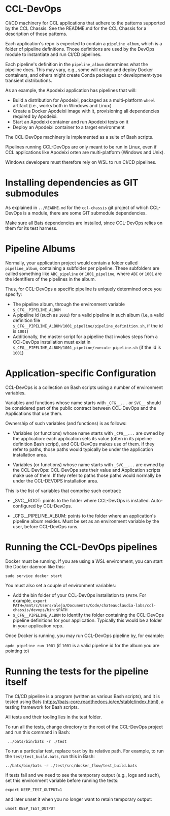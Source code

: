 # CCL-DevOps

CI/CD machinery for CCL applications that adhere to the patterns supported by the CCL Chassis. See the README.md for the CCL Chassis
for a description of those patterns.

Each application's repo is expected to contain a `pipeline_album`, which is a folder of pipeline definitions. Those definitions
are used by the DevOps module to instantiate and run CI/CD pipelines.

Each pipeline's definition in the `pipeline_album` determines what the pipeline does. This may vary, e.g., some will create
and deploy Docker containers, and others might create Conda packages or development-type transient distributions.

As an example, the Apodeixi application has pipelines that will:

* Build a distribution for Apodeixi, packaged as a multi-platform `wheel` artifact (i.e., works both in Windows and Linux)
* Create a Docker Apodeixi image with it, provisioning all
  dependencies required by Apodeixi.
* Start an Apodeixi container and run Apodeixi tests on it
* Deploy an Apodeixi container to a target environment

The CCL-DevOps machinery is implemented as a suite of Bash scripts.

Pipelines running CCL-DevOps are only meant to be run in Linux, even if CCL applications like Apodeixi orten are 
multi-platform (Windows and Unix).

Windows developers must therefore rely on WSL to run CI/CD pipelines.

# Installing dependencies as GIT submodules

As explained in `../README.md` for the `ccl-chassis` git project of which CCL-DevOps is a module, there are some GIT
submodule dependencies.

Make sure all Bats dependencies are installed, since CCL-DevOps relies on them for its test harness.

# Pipeline Albums

Normally, your application project would contain a folder called `pipeline_album`, containing a subfolder per pipeline.
These subfolders are called something like `ABC_pipeline` or `1001_pipeline`, where `ABC` or `1001` are the identifiers
of the pipelines in the album.

Thus, for CCL-DevOps a specific pipeline is uniquely determined once you specify:
* The pipeline album, through the environment variable `$_CFG__PIPELINE_ALBUM`
* A pipeline id (such as `1001`) for a valid pipeline in such album (i.e, a valid definition file
  `$_CFG__PIPELINE_ALBUM/1001_pipeline/pipeline_definition.sh`, if the id is `1001`)
* Additionally, the master script for a pipeline that invokes steps from a CCl-DevOps installation must exist in
  `$_CFG__PIPELINE_ALBUM/1001_pipeline/execute pipeline.sh` (if the id is `1001`)

# Application-specific Configuration

CCL-DevOps is a collection on Bash scripts using a number of environment variables.

Variables and functions whose name starts with `_CFG__...` or `SVC__` should be considered part of the public contract between CCL-DevOps
and the Applications that use them.

Ownership of such variables (and functions) is as follows:

* Variables (or functions) whose name starts with `_CFG__...` are owned by the application: 
  each application sets its
  value (often in its pipeline definition Bash script), and CCL-DevOps makes use of them. If they refer to paths,
  those paths would typically be under the application installation area.

* Variables (or functions) whose name starts with `_SVC__...` are owned by the CCL-DevOps: CCL-DevOps sets their
  value and Application scripts make use of them. If they refer to paths those paths would normally be under the
  CCL-DEVOPS installation area.

This is the list of variables that comprise such contract:

* _SVC__ROOT: points to the folder where CCL-DevOps is installed. Auto-configured by CCL-DevOps.

* _CFG__PIPELINE_ALBUM: points to the folder where an application's pipeline album resides. Must be set
                                    as an environment variable by the user, before CCL-DevOps runs.


# Running the CCL-DevOps pipelines

Docker must be running. If you are using a WSL environment, you can start the Docker daemon like this:

`sudo service docker start`

You must also set a couple of environment variables:

* Add the bin folder of your CCL-DevOps installation to `$PATH`. For example, 
  `export PATH=/mnt/c/Users/aleja/Documents/Code/chateauclaudia-labs/ccl-chassis/devops/bin:$PATH`
* `$_CFG__PIPELINE_ALBUM` to identify the folder containing the CCL-DevOps pipeline definitions for your application.
  Typically this would be a folder in your application repo.

Once Docker is running, you may run CCL-DevOps pipeline by, for example:

`apdo pipeline run 1001` (if `1001` is a valid pipeline id for the album you are pointing to)

# Running the tests for the pipeline itself

The CI/CD pipeline is a program (written as various Bash scripts), and it is tested using Bats (https://bats-core.readthedocs.io/en/stable/index.html), a testing framework for Bash scripts.

All tests and their tooling lies in the test folder.

To run all the tests, change directory to the root of the CCL-DevOps project and run this command in Bash:

` ../bats/bin/bats -r ./test`

To run a particular test, replace `test` by its relative path. For example, to run the `test/test_build.bats`,
run this in Bash:

`../bats/bin/bats -r ./test/src/docker_flow/test_build.bats`

If tests fail and we need to see the temporary output (e.g., logs and such), set this environment variable before running
the tests:

`export KEEP_TEST_OUTPUT=1`

and later unset it when you no longer want to retain temporary output:

`unset KEEP_TEST_OUTPUT`



